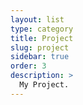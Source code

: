 ```yaml
---
layout: list
type: category
title: Project
slug: project
sidebar: true
order: 3
description: >
  My Project.
---
```

